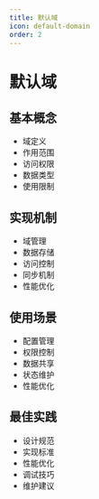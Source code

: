 ```yaml
---
title: 默认域
icon: default-domain
order: 2
---
```


# 默认域

## 基本概念
- 域定义
- 作用范围
- 访问权限
- 数据类型
- 使用限制

## 实现机制
- 域管理
- 数据存储
- 访问控制
- 同步机制
- 性能优化

## 使用场景
- 配置管理
- 权限控制
- 数据共享
- 状态维护
- 性能优化

## 最佳实践
- 设计规范
- 实现标准
- 性能优化
- 调试技巧
- 维护建议
